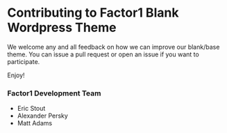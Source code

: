 # Contributing to Factor1 Blank Wordpress Theme #
We welcome any and all feedback on how we can improve our blank/base theme. You can issue a pull request or open an issue if you want to participate.

Enjoy!

### Factor1 Development Team ###
* Eric Stout
* Alexander Persky
* Matt Adams
